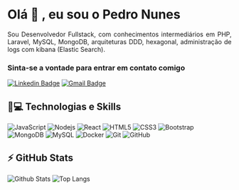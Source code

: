 <h1 align = "justify"> Olá 👋 , eu sou o Pedro Nunes</h1>
<p align = "justify">Sou Desenvolvedor Fullstack, com conhecimentos intermediários em PHP, Laravel, MySQL, MongoDB, arquiteturas DDD, hexagonal, administração de logs com kibana (Elastic Search). </p>


### Sinta-se a vontade para entrar em contato comigo
[![Linkedin Badge](https://img.shields.io/badge/-Pedro_Nunes-blue?style=flat-square&logo=Linkedin&logoColor=white&link=https://www.linkedin.com/in/pedronunesmoura/)](https://www.linkedin.com/in/pedronunesmoura/)
[![Gmail Badge](https://img.shields.io/badge/-pgnunesmoura@gmail.com-c14438?style=flat-square&logo=Gmail&logoColor=white&link=mailto:pgnunesmoura@gmail.com)](mailto:pgnunesmoura@gmail.com)

## 🚀💻 Technologias e Skills

![JavaScript](https://img.shields.io/badge/-JavaScript-black?style=flat-square&logo=javascript)
![Nodejs](https://img.shields.io/badge/-Nodejs-black?style=flat-square&logo=Node.js)
![React](https://img.shields.io/badge/-React-black?style=flat-square&logo=react)
![HTML5](https://img.shields.io/badge/-HTML5-E34F26?style=flat-square&logo=html5&logoColor=white)
![CSS3](https://img.shields.io/badge/-CSS3-1572B6?style=flat-square&logo=css3)
![Bootstrap](https://img.shields.io/badge/-Bootstrap-563D7C?style=flat-square&logo=bootstrap)
![MongoDB](https://img.shields.io/badge/-MongoDB-black?style=flat-square&logo=mongodb)
![MySQL](https://img.shields.io/badge/-MySQL-black?style=flat-square&logo=mysql)
![Docker](https://img.shields.io/badge/-Docker-black?style=flat-square&logo=docker)
![Git](https://img.shields.io/badge/-Git-black?style=flat-square&logo=git)
![GitHub](https://img.shields.io/badge/-GitHub-181717?style=flat-square&logo=github)

## ⚡ GitHub Stats

![Github Stats](https://github-readme-stats.vercel.app/api?username=Pnmoura&show_icons=true&count_private=true&show_icons=true&include_all_commits=true)
![Top Langs](https://github-readme-stats.vercel.app/api/top-langs/?username=Pnmoura&hide=TeX&layout=compact)
